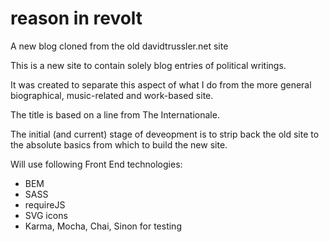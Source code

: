# reason in revolt

A new blog cloned from the old davidtrussler.net site

This is a new site to contain solely blog entries of political writings. 

It was created to separate this aspect of what I do from the more general biographical, music-related and work-based site. 

The title is based on a line from The Internationale. 

The initial (and current) stage of deveopment is to strip back the old site to the absolute basics from which to build the new site. 

Will use following Front End technologies:
- BEM
- SASS
- requireJS
- SVG icons
- Karma, Mocha, Chai, Sinon for testing